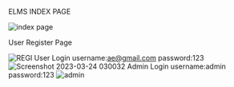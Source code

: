 ELMS INDEX PAGE

![index page](https://user-images.githubusercontent.com/128790623/227487508-0d6dc4a1-311c-4bbc-b759-d1cf49804709.png)

User  Register Page

![REGI](https://user-images.githubusercontent.com/128790623/227489870-3ccebdb7-8bf6-47bf-bbda-867b0bbb0fc5.png)
User Login
username:ae@gmail.com
password:123
![Screenshot 2023-03-24 030032](https://user-images.githubusercontent.com/128790623/227490866-956e0cd8-6e47-4929-b528-481a288c61f8.png)
Admin Login
username:admin
password:123
![admin](https://user-images.githubusercontent.com/128790623/227491852-affadc76-66a9-4805-a62d-756d1e291487.png)


